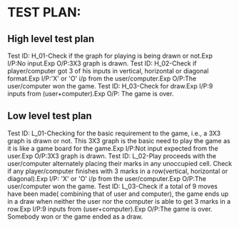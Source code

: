 # TEST PLAN:
## High level test plan
Test ID: H_01-Check if the graph for playing is being drawn or not.Exp I/P:No input.Exp O/P:3X3 graph is drawn. Test ID: H_02-Check if player/computer got 3 of his inputs in vertical, horizontal or diagonal format.Exp I/P:'X' or 'O' i/p from the user/computer.Exp O/P:The user/computer won the game. Test ID: H_03-Check for draw.Exp I/P:9 inputs from (user+computer).Exp O/P: The game is over.

## Low level test plan
Test ID: L_01-Checking for the basic requirement to the game, i.e., a 3X3 graph is drawn or not. This 3X3 graph is the basic need to play the game as it is like a game board for the game.Exp I/P:Not input expected from the user.Exp O/P:3X3 graph is drawn. Test ID: L_02-Play proceeds with the user/computer alternately placing their marks in any unoccupied cell. Check if any player/computer finishes with 3 marks in a row(vertical, horizontal or diagonal).Exp I/P: 'X' or 'O' i/p from the user/computer.Exp O/P:The user/computer won the game. Test ID: L_03-Check if a total of 9 moves have been made( combining that of user and computer), the game ends up in a draw when neither the user nor the computer is able to get 3 marks in a row.Exp I/P:9 inputs from (user+computer).Exp O/P:The game is over. Somebody won or the game ended as a draw.


